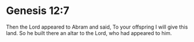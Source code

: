 # Genesis 12:7

Then the Lord appeared to Abram and said, To your offspring I will give this land. So he built there an altar to the Lord, who had appeared to him.
